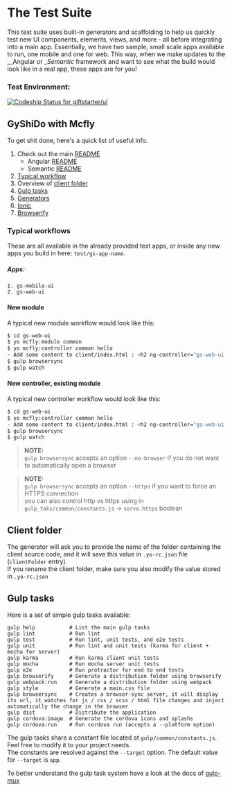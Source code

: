 # The Test Suite
This test suite uses built-in generators and scaffolding to help us quickly test new UI components, elements, views, and more - all before integrating into a main app.
Essentially, we have two sample, small scale apps available to run, one mobile and one for web. This way, when we make updates to the __Angular or __Semantic_ framework and want to see what the build would look like in a real app, these apps are for you!

### Test Environment:
[ ![Codeship Status for giftstarter/ui](https://codeship.com/projects/ead28180-84f5-0133-8deb-3ac20bd54ece/status?branch=master)](https://codeship.com/projects/122143)

## GyShiDo with Mcfly
To get shit done, here's a quick list of useful info. 

1. Check out the main [README](../README.md) 
    - Angular [README](../_Angular/README.md)
    - Semantic [README](../_Semantic/README.md)
2. [Typical workflow](#typical-workflow)
3. Overview of [client folder](#client-folder)
4. [Gulp tasks](#gulp-tasks)
1. [Generators](./docs/generators.md)
5. [Ionic](./docs/ionic.md)
6. [Browserify](./docs/browserify.md)

### Typical workflows
These are all available in the already provided test apps, or inside any new apps you build in here: `test/gs-app-name`. 

##### Apps:
```
1. gs-mobile-ui
2. gs-web-ui
```

#### New module
A typical new module workflow would look like this:
```bash
$ cd gs-web-ui
$ yo mcfly:module common
$ yo mcfly:controller common hello
- Add some content to client/index.html : <h2 ng-controller="gs-web-ui.common.hello as helloCtrl">{{helloCtrl.message}}</h2>
$ gulp browsersync
$ gulp watch
```

#### New controller, existing module
A typical new controller workflow would look like this:
```bash
$ cd gs-web-ui
$ yo mcfly:controller common hello
- Add some content to client/index.html : <h2 ng-controller="gs-web-ui.common.hello as helloCtrl">{{helloCtrl.message}}</h2>
$ gulp browsersync
$ gulp watch
```

> **NOTE:**      
> `gulp browsersync` accepts an option `--no-browser` if you do not want to automatically open a browser


> **NOTE:**      
> `gulp browsersync` accepts an option `--https` if you want to force an HTTPS connection   
> you can also control http vs https using in `gulp_taks/common/constants.js` -> `serve.https` boolean


## Client folder
The generator will ask you to provide the name of the folder containing the client source code, and it will save this value in `.yo-rc.json` file (`clientFolder` entry).   
If you rename the client folder, make sure you also modify the value stored in `.yo-rc.json`

## Gulp tasks
Here is a set of simple gulp tasks available:
```
gulp help           # List the main gulp tasks
gulp lint           # Run lint
gulp test           # Run lint, unit tests, and e2e tests
gulp unit           # Run lint and unit tests (karma for client + mocha for server)
gulp karma          # Run karma client unit tests
gulp mocha          # Run mocha server unit tests
gulp e2e            # Run protractor for end to end tests
gulp browserify     # Generate a distribution folder using browserify
gulp webpack:run    # Generate a distribution folder using webpack
gulp style          # Generate a main.css file
gulp browsersync    # Creates a browser-sync server, it will display its url, it watches for js / css / scss / html file changes and inject automatically the change in the browser
gulp dist           # Distribute the application
gulp cordova:image  # Generate the cordova icons and splashs
gulp cordova:run    # Run cordova run (accepts a --platform option)
```

The gulp tasks share a constant file located at `gulp/common/constants.js`. Feel free to modify it to your project needs.   
The constants are resolved against the `--target` option. The default value for `--target` is `app`.

To better understand the gulp task system have a look at the docs of [gulp-mux](https://github.com/mcfly-io/gulp-mux) 
